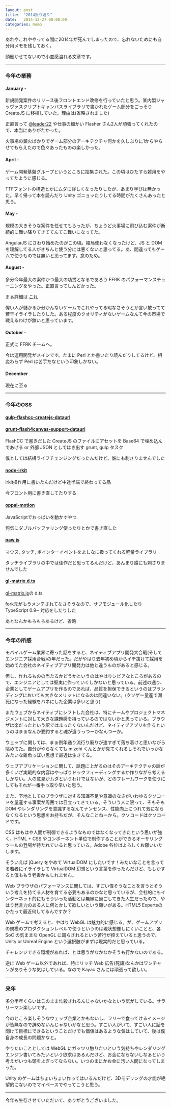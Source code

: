 ```yaml
---
layout: post
title:  "2014振り返り"
date:   2014-12-27 00:00:00
categories: memo
---
```


あれやこれややってる間に2014年が死んでしまったので、忘れないためにも自分用メモを残しておく。

頭働かせてないので小並感溢れる文章です。

------------

### 今年の業務

#### January -

新規開発案件のリリース後フロントエンド改修を行っていたと思う。某内製ジャッヴァスクリプトキャンバスライブラリで書かれたゲーム部分をごっそり CreateJS に移植していた。理由は(省略されました)

正直言って [@leader22](https://twitter.com/leader22) や仕事の細かい Flasher さん2人が頑張ってくれたので、本当にありがたかった。

火事場の鎮火ばかりでゲーム部分のアーキテクチャ何かを久しぶりに1からやらせてもらえたので色々あったものの楽しかった。


#### April -

ゲーム開発基盤グループというところに招集された。この頃はひたすら雑用をやってたように感じる。

TTFフォントの構造とかにムダに詳しくなったりしたが、あまり学びは無かった。早く帰って本を読んだり Unity ゴニョッたりしてる時間がたくさんあったと思う。


#### May - 

規模の大きそうな案件を任せてもらったが、ちょうど火事場に飛び込む案件が断続的に舞い降りてきててんてこ舞いになってた。

AngularJS にさわり始めたのがこの頃。結局使わなくなったけど、JS と DOM を理解してる人がきちんと使う分には悪くないと思ってる。あ、間違ってもゲームで使うものでは無いと思ってます。念のため。


#### August -

多分今年最大の案件かつ最大の功労となるであろう FFRK のパフォーマンスチューニングをやった。正直言ってしんどかった。

まぁ詳細は [これ](http://www.slideshare.net/dena_study/effective-web-performance-tuning-for-smartphone) 

偉い人が儲かるか分かんないゲームでこれやってる暇なさそうとか言い放ってて若干イライラしたりした。ある程度のクオリティがないゲームなんて今の市場で戦えるわけが無いと思っています。

#### October -

正式に FFRK チームへ。

今は運用開発がメインです。たまに Perl とか書いたり読んだりしてるけど、相変わらず Perl は苦手だなという印象しかない。


#### December

現在に至る


------------

### 今年のOSS

#### [gulp-flashcc-createjs-dataurl](https://github.com/dameleon/gulp-flashcc-createjs-dataurl)
#### [grunt-flash4canvas-support-datauri](https://github.com/dameleon/grunt-flash4canvas-support-datauri)

FlashCC で書きだした CreateJS のファイルにアセットを Base64 で埋め込んであげる or 外部 JSON としてはき出す grunt, gulp タスク

僕としては結構ライフチェンジングだったんだけど、誰にも刺さりませんでした


#### [node-irkit](https://github.com/dameleon/node-irkit)

irkit操作用に書いたんだけど中途半端で終わってる品

今フロント用に書き直してたりする


#### [oppai-motion](https://github.com/dameleon/oppai.js)

JavaScriptでおっぱいを動かすやつ

何気にダブルバッファリング使ったりとかで書き直した


#### [paw.js](https://github.com/dameleon/paw.js)

マウス, タッチ, ポインターイベントをよしなに扱ってくれる軽量ライブラリ

タッチライブラリの中では佳作だと思ってるんだけど、あんまり誰にも刺さりませんでした

#### [gl-matrix.d.ts](https://github.com/dameleon/gl-matrix.d.ts)

[gl-matrix.js](https://github.com/toji/gl-matrix)の d.ts

fork元がもうメンテされてなさそうなので、サブモジュール化したり TypeScript 0.9~ 対応をしたりした



あとなんかもろもろあるけど、省略

--------------

### 今年の所感

モバイルゲーム業界に寄った話をすると、ネイティブアプリ開発大合戦(そしてエンジニア採用合戦)の年だった。だがやはり去年初め頃からイチ抜けて採用を始めてた会社のネイティブアプリ開発力は他と違うものがあると感じる。

但し、作れるものの当たるかどうかというのはやはりシビアなところがあるので、エンジニアとしては堅実に作っていくしかないと思っている。前述の通り、企業としてゲームアプリを作るのであれば、品質を担保できるというのはブランディングにおいても大きなメリットになるのは間違いない。(クソゲー量産で瀕死になった経験をバネにした企業は多いと思う)

またウェブからネイティブにシフトした会社は、特にチームやプロジェクトマネジメントに対して大きな課題感を持っているのではないかと思っている。ブラウザは楽だったという訳ではまったくないんだけど、ネイティブアプリを作るというのはまぁなんか要約すると魂が違うっつーかなんつーか。

ウェッブに関しては、まぁ例年通り流行り廃りが速すぎて落ち着けと思いながら眺めてた。自分がやらなくても mizchi くんとかが見てくれるしそれでいっかなみたいな雑魚っぽい思想で最近は生きてる。

ウェブアプリケーションに関して、話題に上がるのはそのアーキテクチャの話が多くいざ実戦的な内容はやっぱりドックフィーディングするか作りながら考えるしかない。人の意見がムダというわけではないが、どのフレームワークを使うにしてもそれが一番手っ取り早いと思う。

また、下地としてのブラウザに対する知識不足や意識のなさがいわゆるクソコードを量産する事案が周囲では目立ってきている。そういう人に限って、そもそも DOM やレンダリングを意識するなんてナンセンス、性能向上につれて気にならなくなるという思想をお持ちだが、そんなことねーから。クソコードはクソコードです。

CSS はもはや人間が制御できるようなものではなくなってきたという思いが強く、HTML + CSS やコンポーネント単位で制作することができるオーサリングツールの登場が待たれていると思っている。Adobe 各位はよろしくお願いいたします。

そういえば jQuery をやめて VirtualDOM にしたいです！みたいなことを言ってる若者にイライラして VirtualDOM 幻想という言葉を作ったんだけど、もしかすると僕ももう老害かもしれません。

Web ブラウザのパフォーマンスに関しては、すごい偉そうなことを言うとそういう考えを持てる人材を育てる必要もあるのかなと思っているが、会社的にもインターネット的にもそういった活動とは無縁に過ごしてきた人生だったので、やはり発言力のある人に何とかして欲しいという願いがある。HTML5 Expertsのかたって最近何してるんですか？

Web ゲームで考えると、やはり WebGL は魅力的に感じる。が、ゲームアプリの規模のプロダクションレベルで使うというのは現状想像しにくいことと、各 SoC の気ままな OpenGL に踊らされるという苦行が控えていると思うので、 Unity or Unreal Engine という選択肢がまずは現実的だと思っている。

チャレンジできる環境があれば、とは思うがなかなかそうも行かないのである。

逆に Web ゲーム以外であれば、特にリッチ Web 広告(死語)なんかはワンチャンがありそうな気はしている。なので Kayac さんには頑張って欲しい。

---------------

### 来年

多分半年くらいはこのまま忙殺されるんじゃないかなという気がしている。サラリーマン楽しいです。

今のところ楽しそうなウェッブ企業とかもないし、フリーで食ってけるイメージが皆無なので辞めないんじゃないかなと思う。すごい人がいて、すごい人に話を聞けて目標にできるということだけでも価値はあるような気はしていて、後は僕自身の成長の問題かなと。

やりたいこととしては WebGL にガッツリ触りたいという気持ちやレンダリングエンジン書いてみたいという欲求はあるんだけど、お金にならないしなぁという考えがいつも頭をよぎってならない。いつのまにかお金に汚い人間になってしまった。

Unity のゲームはちょいちょい作ってはいるんだけど、3Dモデリングの才能が絶望的にないのでマイペースでやってこうと思う。

-------------

今年も生存させていただいて、ありがとうございました。
